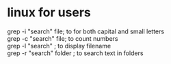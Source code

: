 #                           linux for users
grep -i "search" file; to for both capital and small letters <br>
grep -c "search" file; to count numbers <br>
grep -l "search" ; to display filename <br>
grep -r "search" folder ; to search text in folders <br>

